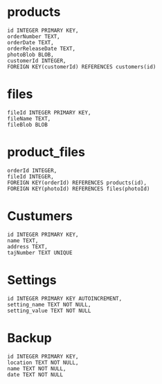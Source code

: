   
  # products
	id INTEGER PRIMARY KEY, 
	orderNumber TEXT,
	orderDate TEXT,
	orderReleaseDate TEXT,
	photoBlob BLOB,
	customerId INTEGER,
	FOREIGN KEY(customerId) REFERENCES customers(id)
# files
	fileId INTEGER PRIMARY KEY,
	fileName TEXT,
	fileBlob BLOB
# product_files
	orderId INTEGER,
	fileId INTEGER,
	FOREIGN KEY(orderId) REFERENCES products(id),
	FOREIGN KEY(photoId) REFERENCES files(photoId)
# Custumers
	id INTEGER PRIMARY KEY, 
	name TEXT, 
	address TEXT,
	tajNumber TEXT UNIQUE
# Settings
	id INTEGER PRIMARY KEY AUTOINCREMENT,
	setting_name TEXT NOT NULL,
	setting_value TEXT NOT NULL
# Backup
	id INTEGER PRIMARY KEY,
	location TEXT NOT NULL,
	name TEXT NOT NULL,
	date TEXT NOT NULL
